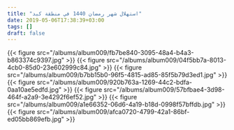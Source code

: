```yaml
---
title: "استهلال شهر رمضان 1440 في منطقة كبد"
date: 2019-05-06T17:38:39+03:00
tags: []
draft: false
---
```


{{< figure src="/albums/album009/fb7be840-3095-48a4-b4a3-b863374c9397.jpg" >}}
{{< figure src="/albums/album009/04f5bb7a-8013-4cb0-85d0-23e602999c84.jpg" >}}
{{< figure src="/albums/album009/b7bb15b0-96f5-4815-ad85-85f5b79d3ed1.jpg" >}}
{{< figure src="/albums/album009/920b763a-1269-44c2-bdfa-0aa10ae5edfd.jpg" >}}
{{< figure src="/albums/album009/57bfbae4-3d98-464f-a2a9-3e4292f6ef52.jpg" >}}
{{< figure src="/albums/album009/a1e66352-06d6-4a19-b18d-0998f57bffdb.jpg" >}}
{{< figure src="/albums/album009/afca0720-4799-42a1-86bf-ed05bb869efb.jpg" >}}
